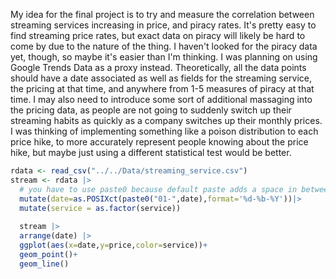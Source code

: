 My idea for the final project is to try and measure the correlation between streaming services increasing in price, and piracy rates. It's pretty easy to find streaming price rates, but exact data on piracy will likely be hard to come by due to the nature of the thing. I haven't looked for the piracy data yet, though, so maybe it's easier than I'm thinking. I was planning on using Google Trends Data as a proxy instead. Theoretically, all the data points should have a date associated as well as fields for the streaming service, the pricing at that time, and anywhere from 1-5 measures of piracy at that time. I may also need to introduce some sort of additional massaging into the pricing data, as people are not going to suddenly switch up their streaming habits as quickly as a company switches up their monthly prices. I was thinking of implementing something like a poison distribution to each price hike, to more accurately represent people knowing about the price hike, but maybe just using a different statistical test would be better.

``` r
rdata <- read_csv("../../Data/streaming_service.csv")
stream <- rdata |>
  # you have to use paste0 because default paste adds a space in between
  mutate(date=as.POSIXct(paste0("01-",date),format='%d-%b-%Y'))|> 
  mutate(service = as.factor(service))
  
  stream |>
  arrange(date) |>
  ggplot(aes(x=date,y=price,color=service))+
  geom_point()+
  geom_line()
```

